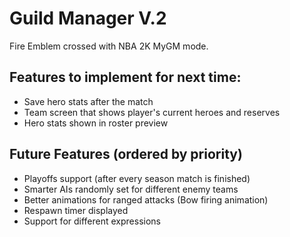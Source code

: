 # Guild Manager V.2

Fire Emblem crossed with NBA 2K MyGM mode.

## Features to implement for next time:

- Save hero stats after the match
- Team screen that shows player's current heroes and reserves
- Hero stats shown in roster preview

## Future Features (ordered by priority)

- Playoffs support (after every season match is finished)
- Smarter AIs randomly set for different enemy teams
- Better animations for ranged attacks (Bow firing animation)
- Respawn timer displayed
- Support for different expressions
